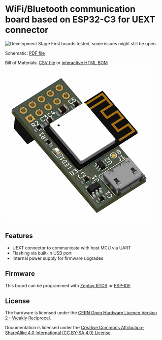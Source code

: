 # WiFi/Bluetooth communication board based on ESP32-C3 for UEXT connector

![Development Stage](https://img.shields.io/badge/development%20stage-beta-orange.svg) First boards tested, some issues might still be open.

Schematic: [PDF file](build/uext-esp32-c3.pdf)

Bill of Materials: [CSV file](build/uext-esp32-c3_bom.csv) or [interactive HTML BOM](https://libre.solar/uext-esp32-c3/uext-esp32-c3_ibom.html)

![UEXT ESP32 Module](build/uext-esp32-c3.png)

## Features

- UEXT connector to communicate with host MCU via UART
- Flashing via built-in USB port
- Internal power supply for firmware upgrades

## Firmware

This board can be programmed with [Zephyr RTOS](https://docs.zephyrproject.org/latest/) or [ESP-IDF](https://docs.espressif.com/projects/esp-idf/en/latest/esp32c3/get-started/index.html).

## License

The hardware is licensed under the [CERN Open Hardware Licence Version 2 - Weakly Reciprocal](LICENCE).

Documentation is licensed under the [Creative Commons Attribution-ShareAlike 4.0 International (CC BY-SA 4.0) License](https://creativecommons.org/licenses/by-sa/4.0/).
